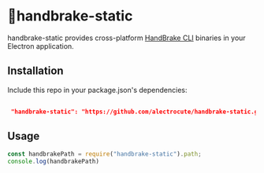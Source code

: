 # 🍹handbrake-static

handbrake-static provides cross-platform [HandBrake CLI](https://handbrake.fr/) binaries in your Electron application.

## Installation

Include this repo in your package.json's dependencies:

```json
 
 "handbrake-static": "https://github.com/alectrocute/handbrake-static.git"
```

## Usage

```js
const handbrakePath = require("handbrake-static").path;
console.log(handbrakePath)
```
